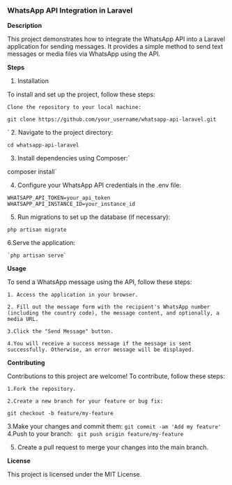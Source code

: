### WhatsApp API Integration in Laravel
**Description**

This project demonstrates how to integrate the WhatsApp API into a Laravel application for sending messages. It provides a simple method to send text messages or media files via WhatsApp using the API.

**Steps**

1. Installation

To install and set up the project, follow these steps:

    Clone the repository to your local machine:

    git clone https://github.com/your_username/whatsapp-api-laravel.git
`
2. Navigate to the project directory:

`cd whatsapp-api-laravel`

3. Install dependencies using Composer:`

composer install`

4. Configure your WhatsApp API credentials in the .env file:

```
WHATSAPP_API_TOKEN=your_api_token
WHATSAPP_API_INSTANCE_ID=your_instance_id
```

5. Run migrations to set up the database (if necessary):

`php artisan migrate`

6.Serve the application:

    `php artisan serve`

**Usage**

To send a WhatsApp message using the API, follow these steps:

    1. Access the application in your browser.

    2. Fill out the message form with the recipient's WhatsApp number (including the country code), the message content, and optionally, a media URL.

    3.Click the "Send Message" button.

    4.You will receive a success message if the message is sent successfully. Otherwise, an error message will be displayed.

**Contributing**

Contributions to this project are welcome! To contribute, follow these steps:

    1.Fork the repository.

    2.Create a new branch for your feature or bug fix:
`git checkout -b feature/my-feature`

3.Make your changes and commit them:
`git commit -am 'Add my feature'`
4.Push to your branch:
   ` git push origin feature/my-feature`

   5. Create a pull request to merge your changes into the main branch.

**License**

This project is licensed under the MIT License.    
